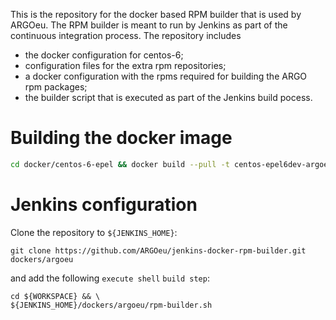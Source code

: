 This is the repository for the docker based RPM builder that is used by ARGOeu. The RPM builder is meant to run by Jenkins as part of the continuous integration process. The repository includes

- the docker configuration for centos-6;
- configuration files for the extra rpm repositories;
- a docker configuration with the rpms required for building the ARGO rpm packages;
- the builder script that is executed as part of the Jenkins build pocess.

# Building the docker image

```bash
cd docker/centos-6-epel && docker build --pull -t centos-epel6dev-argoeu .
```

# Jenkins configuration

Clone the repository to ```${JENKINS_HOME}```:

```
git clone https://github.com/ARGOeu/jenkins-docker-rpm-builder.git dockers/argoeu
```

and add the following ```execute shell``` ```build step```:

```
cd ${WORKSPACE} && \
${JENKINS_HOME}/dockers/argoeu/rpm-builder.sh
```


